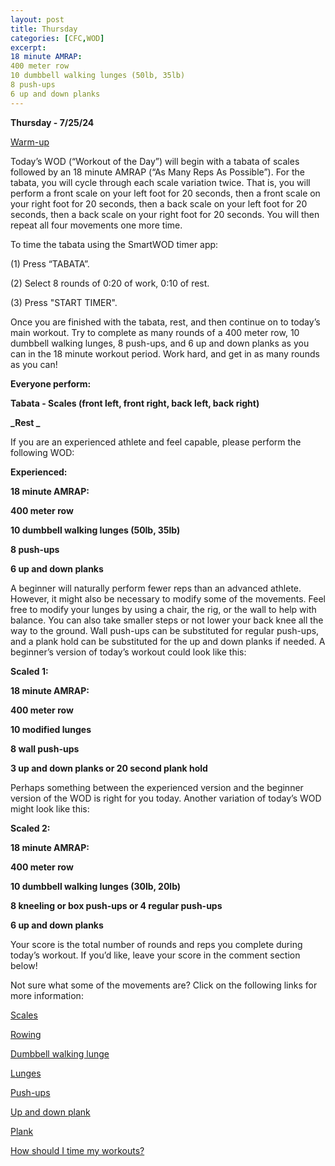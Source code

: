 ```yaml
---
layout: post
title: Thursday
categories: [CFC,WOD]
excerpt: 
18 minute AMRAP:
400 meter row
10 dumbbell walking lunges (50lb, 35lb)
8 push-ups
6 up and down planks
---
```

**Thursday - 7/25/24**

[Warm-up](https://communityfitnessclub.wixsite.com/website/post/basic-full-body-warm-up)

Today’s WOD (“Workout of the Day”)  will begin with a tabata of scales followed by an 18 minute AMRAP (“As Many Reps As Possible”). For the tabata, you will cycle through each scale variation twice. That is, you will perform a front scale on your left foot for 20 seconds, then a front scale on your right foot for 20 seconds, then a back scale on your left foot for 20 seconds, then a back scale on your right foot for 20 seconds. You will then repeat all four movements one more time. 

To time the tabata using the SmartWOD timer app:

(1) Press “TABATA”. 

(2) Select 8 rounds of 0:20 of work, 0:10 of rest. 

(3) Press "START TIMER".

Once you are finished with the tabata, rest, and then continue on to today’s main workout. Try to complete as many rounds of a 400 meter row, 10 dumbbell walking lunges, 8 push-ups, and 6 up and down planks as you can in the 18 minute workout period. Work hard, and get in as many rounds as you can!

**Everyone perform:**

**Tabata - Scales (front left, front right, back left, back right)**

**_Rest _**

If you are an experienced athlete and feel capable, please perform the following WOD:

**Experienced:**

**18 minute AMRAP:**

**400 meter row**

**10 dumbbell walking lunges (50lb, 35lb)**

**8 push-ups**

**6 up and down planks**

A beginner will naturally perform fewer reps than an advanced athlete. However, it might also be necessary to modify some of the movements. Feel free to modify your lunges by using a chair, the rig, or the wall to help with balance. You can also take smaller steps or not lower your back knee all the way to the ground. Wall push-ups can be substituted for regular push-ups, and a plank hold can be substituted for the up and down planks if needed. A beginner’s version of today’s workout could look like this:

**Scaled 1:**

**18 minute AMRAP:**

**400 meter row**

**10 modified lunges**

**8 wall push-ups**

**3 up and down planks or 20 second plank hold**

Perhaps something between the experienced version and the beginner version of the WOD is right for you today. Another variation of today’s WOD might look like this:

**Scaled 2:**

**18 minute AMRAP:**

**400 meter row**

**10 dumbbell walking lunges (30lb, 20lb)**

**8 kneeling or box push-ups or 4 regular push-ups**

**6 up and down planks**

Your score is the total number of rounds and reps you complete during today’s workout. If you’d like, leave your score in the comment section below!

Not sure what some of the movements are? Click on the following links for more information:

[Scales](https://communityfitnessclub.wixsite.com/website/post/scales) 

[Rowing](https://communityfitnessclub.wixsite.com/website/post/rowing)

[Dumbbell walking lunge](https://www.youtube.com/watch?v=SniKHGKDJyU)

[Lunges](https://communityfitnessclub.wixsite.com/website/post/lunges) 

[Push-ups](https://communityfitnessclub.wixsite.com/website/post/push-ups)

[Up and down plank](https://www.youtube.com/watch?v=L4oFJRDAU4Q)

[Plank](https://communityfitnessclub.wixsite.com/website/post/plank)

[How should I time my workouts?](https://communityfitnessclub.wixsite.com/website/post/how-should-i-time-my-workouts)
